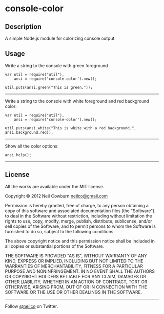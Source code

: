 # console-color

## Description

A simple Node.js module for colorizing console output.

## Usage

Write a string to the console with green foreground

```
var util = require("util"),
	ansi = require('console-color').new();

util.puts(ansi.green("This is green."));
```

-------------------------------------------------------------------------------

Write a string to the console with white foreground and red background color:

```
var util = require("util"),
	ansi = require('console-color').new();

util.puts(ansi.white("This is white with a red background.", ansi.background.red));
```		

-------------------------------------------------------------------------------

Show all the color options:

```
ansi.help();
```		

-------------------------------------------------------------------------------


## License

All the works are available under the MIT license. 

Copyright © 2012 Neil Cowburn neilco@gmail.com

Permission is hereby granted, free of charge, to any person obtaining a copy of this software and associated documentation files (the "Software"), to deal in the Software without restriction, including without limitation the rights to use, copy, modify, merge, publish, distribute, sublicense, and/or sell copies of the Software, and to permit persons to whom the Software is furnished to do so, subject to the following conditions:

The above copyright notice and this permission notice shall be included in all copies or substantial portions of the Software.

THE SOFTWARE IS PROVIDED "AS IS", WITHOUT WARRANTY OF ANY KIND, EXPRESS OR IMPLIED, INCLUDING BUT NOT LIMITED TO THE WARRANTIES OF MERCHANTABILITY, FITNESS FOR A PARTICULAR PURPOSE AND NONINFRINGEMENT. IN NO EVENT SHALL THE AUTHORS OR COPYRIGHT HOLDERS BE LIABLE FOR ANY CLAIM, DAMAGES OR OTHER LIABILITY, WHETHER IN AN ACTION OF CONTRACT, TORT OR OTHERWISE, ARISING FROM, OUT OF OR IN CONNECTION WITH THE SOFTWARE OR THE USE OR OTHER DEALINGS IN THE SOFTWARE.

---

Follow [@neilco](http://twitter.com/neilco) on Twitter.
